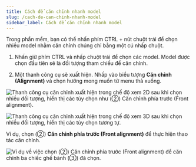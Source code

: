 ```yaml
---
title: Cách để căn chỉnh nhanh model
slug: /cach-de-can-chinh-nhanh-model
sidebar_label: Cách để căn chỉnh nhanh model
---
```


Trong phần mềm, bạn có thể nhấn phím CTRL + nút chuột trái để chọn nhiều model nhằm căn chỉnh chúng chỉ bằng một cú nhấp chuột.

1. Nhấn giữ phím CTRL và nhấp chuột trái để chọn các model. Model được chọn đầu tiên sẽ là đối tượng tham chiếu để căn chỉnh.

2. Một thanh công cụ sẽ xuất hiện. Nhấp vào biểu tượng **Căn chỉnh (Alignment)** và chọn hướng mong muốn từ menu thả xuống.

![Thanh công cụ căn chỉnh xuất hiện trong chế độ xem 2D sau khi chọn nhiều đối tượng, hiển thị các tùy chọn như (②) Căn chỉnh phía trước (Front alignment).](https://storage.googleapis.com/jegavn_kb/image_jegavn/214.1.png)

![Thanh công cụ căn chỉnh xuất hiện trong chế độ xem 3D sau khi chọn nhiều đối tượng, hiển thị các tùy chọn tương tự.](https://storage.googleapis.com/jegavn_kb/image_jegavn/214.2.png)

Ví dụ, chọn (②) **Căn chỉnh phía trước (Front alignment)** để thực hiện thao tác căn chỉnh.

![Ví dụ về việc chọn (②) Căn chỉnh phía trước (Front alignment) để căn chỉnh ba chiếc ghế bành (③) đã chọn.](https://storage.googleapis.com/jegavn_kb/image_jegavn/214.3.png)